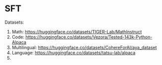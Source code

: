 # SFT

Datasets:
1) Math: https://huggingface.co/datasets/TIGER-Lab/MathInstruct
2) Code: https://huggingface.co/datasets/Vezora/Tested-143k-Python-Alpaca
3) Multilingual: https://huggingface.co/datasets/CohereForAI/aya_dataset
4) Language: https://huggingface.co/datasets/tatsu-lab/alpaca
5) 
